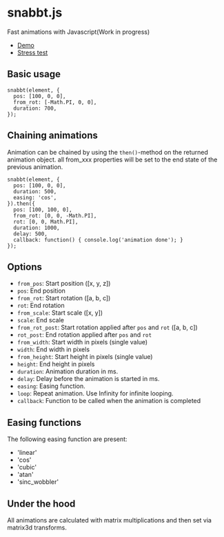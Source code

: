 snabbt.js
========
Fast animations with Javascript(Work in progress)

- [Demo](http://daniel-lundin.github.io/snabbt.js/)
- [Stress test](http://daniel-lundin.github.io/snabbt.js/sticks.html)


Basic usage
-----------
	snabbt(element, {
	  pos: [100, 0, 0],
	  from_rot: [-Math.PI, 0, 0],
	  duration: 700,
	});


Chaining animations
-------------------
Animation can be chained by using the `then()`-method on the returned animation object. all from_xxx properties will be set to the end state of the previous animation.

	snabbt(element, {
	  pos: [100, 0, 0],
	  duration: 500,
	  easing: 'cos',
	}).then({
	  pos: [100, 100, 0],
	  from_rot: [0, 0, -Math.PI],
	  rot: [0, 0, Math.PI],
	  duration: 1000,
	  delay: 500,
	  callback: function() { console.log('animation done'); }
	});


Options
-------

- `from_pos`: Start position ([x, y, z])
- `pos`: End position
- `from_rot`: Start rotation ([a, b, c])
- `rot`: End rotation
- `from_scale`: Start scale ([x, y])
- `scale`: End scale
- `from_rot_post`: Start rotation applied after `pos` and `rot` ([a, b, c])
- `rot_post`: End rotation applied after `pos` and `rot`
- `from_width`: Start width in pixels (single value)
- `width`: End width in pixels
- `from_height`: Start height in pixels (single value)
- `height`: End height in pixels
- `duration`: Animation duration in ms.
- `delay`: Delay before the animation is started in ms.
- `easing`: Easing function.
- `loop`: Repeat animation. Use Infinity for infinite looping.
- `callback`: Function to be called when the animation is completed


Easing functions
----------------
The following easing function are present:

 - 'linear'
 - 'cos'
 - 'cubic'
 - 'atan'
 - 'sinc_wobbler'

Under the hood
--------------
All animations are calculated with matrix multiplications and then set via matrix3d transforms.
